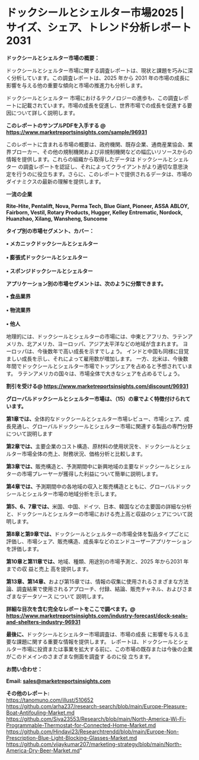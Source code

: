 # ドックシールとシェルター市場2025 |サイズ、シェア、トレンド分析レポート2031

<strong><b>ドックシールとシェルター市場の概要：</b></strong>

ドックシールとシェルター市場に関する調査レポートは、現状と課題を巧みに深く分析しています。この調査レポートは、2025 年から 2031 年の市場の成長に影響を与える他の重要な傾向と市場の推進力も分析します。

ドックシールとシェルター 市場におけるテクノロジーの進歩も、この調査レポートに記載されています。市場の成長を促進し、世界市場での成長を促進する要因について詳しく説明します。

<strong>このレポートのサンプルPDFを入手する @ <a href=https://www.marketreportsinsights.com/sample/96931>https://www.marketreportsinsights.com/sample/96931</a></strong>

このレポートに含まれる市場の概要は、政府機関、既存企業、通商産業協会、業界ブローカー、その他の規制機関および非規制機関などの幅広いリソースからの情報を提供します。これらの組織から取得したデータは ドックシールとシェルター の調査レポートを認証し、それによってクライアントがより適切な意思決定を行うのに役立ちます。さらに、このレポートで提供されるデータは、市場のダイナミクスの最新の理解を提供します。

<strong>一流の企業</strong>

<strong><b>Rite-Hite, Pentalift, Nova, Perma Tech, Blue Giant, Pioneer, ASSA ABLOY, Fairborn, Vestil, Rotary Products, Hugger, Kelley Entrematic, Nordock, Huanzhao, Xilang, Wansheng, Suncome</b></strong>

<strong><b>タイプ別の市場セグメント、カバー：</b></strong>

<strong>• メカニックドックシールとシェルター<br><br>• 膨張式ドックシールとシェルター<br><br>• スポンジドックシールとシェルター</strong>

<strong><b>アプリケーション別の市場セグメントは、次のように分類できます。</b></strong>

<strong>• 食品業界<br><br>• 物流業界<br><br>• 他人</strong>

 地理的には、ドックシールとシェルターの市場には、中東とアフリカ、ラテンアメリカ、北アメリカ、ヨーロッパ、アジア太平洋などの地域が含まれます。 ヨーロッパは、今後数年で高い成長を示すでしょう。 インドと中国も同様に目覚ましい成長を示し、それによって雇用数が増加します。 一方、北米は、今後数年間でドックシールとシェルター市場でトップシェアを占めると予想されています。 ラテンアメリカの国々は、市場全体で大きなシェアを占めるでしょう。

<strong>割引を受ける@ <a href=https://www.marketreportsinsights.com/discount/96931>https://www.marketreportsinsights.com/discount/96931</a></strong>

<strong><b>グローバルドックシールとシェルター市場は、（15）の章でよく特徴付けられています。</b></strong>

<strong><b>第</b></strong><strong><b>1章では、</b></strong>全体的なドックシールとシェルター市場レビュー、市場シェア、成長見通し、グローバルドックシールとシェルター市場に関連する製品の専門分野について説明します

<strong><b>第2章では、</b></strong>主要企業のコスト構造、原材料の使用状況を、ドックシールとシェルター市場全体の売上、財務状況、価格分析と比較します。

<strong><b>第3章では、</b></strong>販売構造と、予測期間中に新興地域の主要なドックシールとシェルターの市場プレーヤーが獲得した利益について簡単に説明します。

<strong><b>第4章では、</b></strong>予測期間中の各地域の収入と販売構造とともに、グローバルドックシールとシェルター市場の地域分析を示します。

<strong><b>第5、6、7章では、</b></strong>米国、中国、ドイツ、日本、韓国などの主要国の詳細な分析と、ドックシールとシェルターの市場における売上高と収益のシェアについて説明します。

<strong><b>第8章と第9章では、</b></strong>ドックシールとシェルターの市場全体を製品タイプごとに評価し、市場シェア、販売構造、成長率などのエンドユーザーアプリケーションを評価します。

<strong><b>第10章と第11章では、</b></strong>地域、種類、用途別の市場予測と、2025 年から2031 年までの収 益と売上 高を提供します。

<strong><b>第13章、第14章、</b></strong>および第15章では、情報の収集に使用されるさまざまな方法論、調査結果で使用されるアプローチ、付録、結論、販売チャネル、およびさまざまなデータソース について 説明します。

<strong>詳細な目次を含む完全なレポートをここで調べます。@ <a href=https://www.marketreportsinsights.com/industry-forecast/dock-seals-and-shelters-industry-96931>https://www.marketreportsinsights.com/industry-forecast/dock-seals-and-shelters-industry-96931</a></strong>

<strong><b>最後に、</b></strong>ドックシールとシェルター市場調査は、市場の成長 に影響を</a>与える主要な課題に関する重要な情報を提供します。 レポートは、ドックシールとシェルター市場に投資または事業を拡大する前に、この市場の既存または今後の企業がこのドメインのさまざまな側面を調査す るのに役 立ちます。

<strong><b>お問い合わせ：</b></strong>

<strong>Email: </strong><a href=mailto:sales@marketreportsinsights.com><strong>sales@marketreportsinsights.com</strong></a>

<strong>その他のレポート:</strong>
<br>
<a href=https://tanomuno.com/illust/510652>https://tanomuno.com/illust/510652</a>
<br>
<a href=https://github.com/arha237/research-search/blob/main/Europe-Pleasure-Boat-Antifouling-Market.md>https://github.com/arha237/research-search/blob/main/Europe-Pleasure-Boat-Antifouling-Market.md</a>
<br>
<a href=https://github.com/Siya23553/Research/blob/main/North-America-Wi-Fi-Programmable-Thermostat-for-Connected-Home-Market.md>https://github.com/Siya23553/Research/blob/main/North-America-Wi-Fi-Programmable-Thermostat-for-Connected-Home-Market.md</a>
<br>
<a href=https://github.com/Hindavi23/Researchtrendd/blob/main/Europe-Non-Prescription-Blue-Light-Blocking-Glasses-Market.md>https://github.com/Hindavi23/Researchtrendd/blob/main/Europe-Non-Prescription-Blue-Light-Blocking-Glasses-Market.md</a>
<br>
<a href=https://github.com/vijaykumar207/marketing-strategy/blob/main/North-America-Dry-Beer-Market.md>https://github.com/vijaykumar207/marketing-strategy/blob/main/North-America-Dry-Beer-Market.md</a>"
